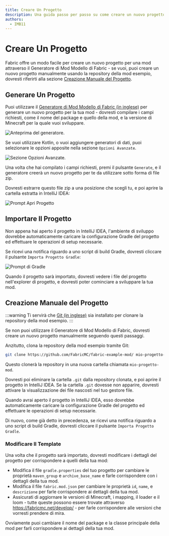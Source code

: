 ```yaml
---
title: Creare Un Progetto
description: Una guida passo per passo su come creare un nuovo progetto per una mod con il generatore di mod modello di Fabric.
authors:
  - IMB11
---
```


# Creare Un Progetto

Fabric offre un modo facile per creare un nuovo progetto per una mod attraverso il Generatore di Mod Modello di Fabric - se vuoi, puoi creare un nuovo progetto manualmente usando la repository della mod esempio, dovresti riferirti alla sezione [Creazione Manuale del Progetto](#creazione-manuale-del-progetto).

## Generare Un Progetto

Puoi utilizzare il [Generatore di Mod Modello di Fabric (in inglese)](https://fabricmc.net/develop/template/) per generare un nuovo progetto per la tua mod - dovresti compilare i campi richiesti, come il nome del package e quello della mod, e la versione di Minecraft per la quale vuoi sviluppare.

![Anteprima del generatore.](/assets/develop/getting-started/template-generator.png)

Se vuoi utilizzare Kotlin, o vuoi aggiungere generatori di dati, puoi selezionare le opzioni apposite nella sezione `Opzioni Avanzate`.

![Sezione Opzioni Avanzate.](/assets/develop/getting-started/template-generator-advanced.png)

Una volta che hai compilato i campi richiesti, premi il pulsante `Generate`, e il generatore creerà un nuovo progetto per te da utilizzare sotto forma di file zip.

Dovresti estrarre questo file zip a una posizione che scegli tu, e poi aprire la cartella estratta in IntelliJ IDEA:

![Prompt Apri Progetto](/assets/develop/getting-started/open-project.png)

## Importare Il Progetto

Non appena hai aperto il progetto in IntelliJ IDEA, l'ambiente di sviluppo dovrebbe automaticamente caricare la configurazione Gradle del progetto ed effettuare le operazioni di setup necessarie.

Se ricevi una notifica riguardo a uno script di build Gradle, dovresti cliccare il pulsante `Importa Progetto Gradle`:

![Prompt di Gradle](/assets/develop/getting-started/gradle-prompt.png)

Quando il progetto sarà importato, dovresti vedere i file del progetto nell'explorer di progetto, e dovresti poter cominciare a sviluppare la tua mod.

## Creazione Manuale del Progetto

:::warning
Ti servirà che [Git (in inglese)](https://git-scm.com/) sia installato per clonare la repository della mod esempio.
:::

Se non puoi utilizzare il Generatore di Mod Modello di Fabric, dovresti creare un nuovo progetto manualmente seguendo questi passaggi.

Anzitutto, clona la repository della mod esempio tramite Git:

```bash
git clone https://github.com/FabricMC/fabric-example-mod/ mio-progetto-mod
```

Questo clonerà la repository in una nuova cartella chiamata `mio-progetto-mod`.

Dovresti poi eliminare la cartella `.git` dalla repository clonata, e poi aprire il progetto in IntelliJ IDEA. Se la cartella `.git` dovesse non apparire, dovresti attivare la visualizzazione dei file nascosti nel tuo gestore file.

Quando avrai aperto il progetto in IntelliJ IDEA, esso dovrebbe automaticamente caricare la configurazione Gradle del progetto ed effettuare le operazioni di setup necessarie.

Di nuovo, come già detto in precedenza, se ricevi una notifica riguardo a uno script di build Gradle, dovresti cliccare il pulsante `Importa Progetto Gradle`.

### Modificare Il Template

Una volta che il progetto sarà importato, dovresti modificare i dettagli del progetto per corrispondere a quelli della tua mod:

- Modifica il file `gradle.properties` del tuo progetto per cambiare le proprietà `maven_group` e `archive_base_name` e farle corrispondere con i dettagli della tua mod.
- Modifica il file `fabric.mod.json` per cambiare le proprietà `id`, `name`, e `descrizione` per farle corrispondere ai dettagli della tua mod.
- Assicurati di aggiornare le versioni di Minecraft, i mapping, il loader e il loom - tutte queste possono essere trovate attraverso https://fabricmc.net/develop/ - per farle corrispondere alle versioni che vorresti prendere di mira.

Ovviamente puoi cambiare il nome del package e la classe principale della mod per farli corrispondere ai dettagli della tua mod.
